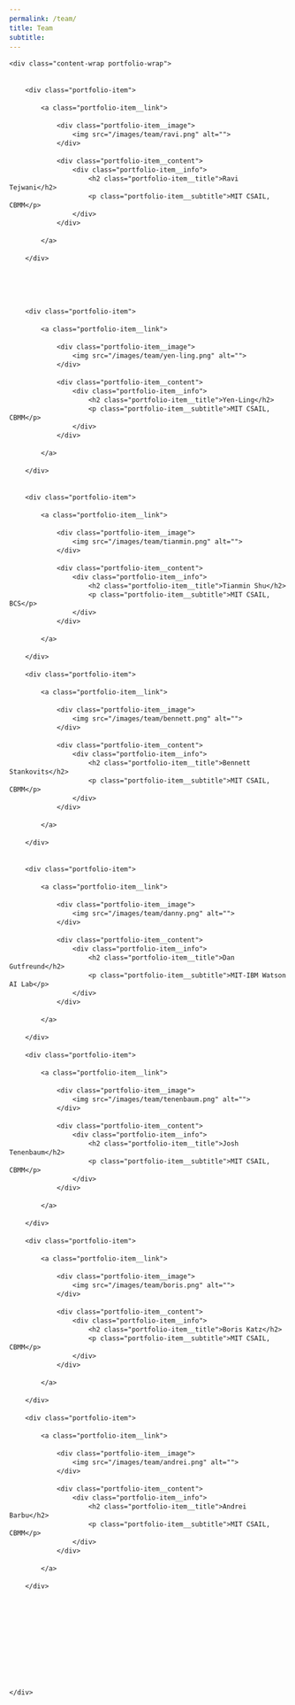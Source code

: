 ```yaml
---
permalink: /team/
title: Team
subtitle: 
---
```




<section class="portfolio">

	<div class="content-wrap portfolio-wrap">

		
		<div class="portfolio-item">

			<a class="portfolio-item__link">

				<div class="portfolio-item__image">
					<img src="/images/team/ravi.png" alt="">
				</div>

				<div class="portfolio-item__content">
					<div class="portfolio-item__info">
						<h2 class="portfolio-item__title">Ravi Tejwani</h2>
						<p class="portfolio-item__subtitle">MIT CSAIL, CBMM</p>
					</div>
				</div>

			</a>

		</div>
        
        
        
        
        
        <div class="portfolio-item">

			<a class="portfolio-item__link">

				<div class="portfolio-item__image">
					<img src="/images/team/yen-ling.png" alt="">
				</div>

				<div class="portfolio-item__content">
					<div class="portfolio-item__info">
						<h2 class="portfolio-item__title">Yen-Ling</h2>
						<p class="portfolio-item__subtitle">MIT CSAIL, CBMM</p>
					</div>
				</div>

			</a>

		</div>
        
        
        <div class="portfolio-item">

			<a class="portfolio-item__link">

				<div class="portfolio-item__image">
					<img src="/images/team/tianmin.png" alt="">
				</div>

				<div class="portfolio-item__content">
					<div class="portfolio-item__info">
						<h2 class="portfolio-item__title">Tianmin Shu</h2>
						<p class="portfolio-item__subtitle">MIT CSAIL, BCS</p>
					</div>
				</div>

			</a>

		</div>
        
        <div class="portfolio-item">

			<a class="portfolio-item__link">

				<div class="portfolio-item__image">
					<img src="/images/team/bennett.png" alt="">
				</div>

				<div class="portfolio-item__content">
					<div class="portfolio-item__info">
						<h2 class="portfolio-item__title">Bennett Stankovits</h2>
						<p class="portfolio-item__subtitle">MIT CSAIL, CBMM</p>
					</div>
				</div>

			</a>

		</div>
        
    
        <div class="portfolio-item">

			<a class="portfolio-item__link">

				<div class="portfolio-item__image">
					<img src="/images/team/danny.png" alt="">
				</div>

				<div class="portfolio-item__content">
					<div class="portfolio-item__info">
						<h2 class="portfolio-item__title">Dan Gutfreund</h2>
						<p class="portfolio-item__subtitle">MIT-IBM Watson AI Lab</p>
					</div>
				</div>

			</a>

		</div>
        
        <div class="portfolio-item">

			<a class="portfolio-item__link">

				<div class="portfolio-item__image">
					<img src="/images/team/tenenbaum.png" alt="">
				</div>

				<div class="portfolio-item__content">
					<div class="portfolio-item__info">
						<h2 class="portfolio-item__title">Josh Tenenbaum</h2>
						<p class="portfolio-item__subtitle">MIT CSAIL, CBMM</p>
					</div>
				</div>

			</a>

		</div>
        
        <div class="portfolio-item">

			<a class="portfolio-item__link">

				<div class="portfolio-item__image">
					<img src="/images/team/boris.png" alt="">
				</div>

				<div class="portfolio-item__content">
					<div class="portfolio-item__info">
						<h2 class="portfolio-item__title">Boris Katz</h2>
						<p class="portfolio-item__subtitle">MIT CSAIL, CBMM</p>
					</div>
				</div>

			</a>

		</div>
        
        <div class="portfolio-item">

			<a class="portfolio-item__link">

				<div class="portfolio-item__image">
					<img src="/images/team/andrei.png" alt="">
				</div>

				<div class="portfolio-item__content">
					<div class="portfolio-item__info">
						<h2 class="portfolio-item__title">Andrei Barbu</h2>
						<p class="portfolio-item__subtitle">MIT CSAIL, CBMM</p>
					</div>
				</div>

			</a>

		</div>
        
        
        
        
        
        
        
        

		

	</div>

</section>